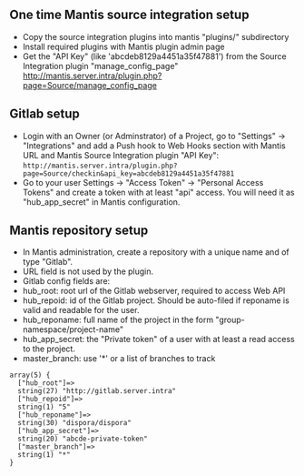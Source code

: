 ## One time Mantis source integration setup

 - Copy the source integration plugins into mantis "plugins/" subdirectory
 - Install required plugins with Mantis plugin admin page
 - Get the "API Key" (like 'abcdeb8129a4451a35f47881') from the Source Integration plugin "manage_config_page"
   http://mantis.server.intra/plugin.php?page=Source/manage_config_page

## Gitlab setup

 - Login with an Owner (or Adminstrator) of a Project, go to "Settings" -> "Integrations" and
   add a Push hook to Web Hooks section with Mantis URL and Mantis Source Integration plugin "API Key":
   `http://mantis.server.intra/plugin.php?page=Source/checkin&api_key=abcdeb8129a4451a35f47881`
 - Go to your user Settings -> "Access Token" -> "Personal Access Tokens" and create a token with at least "api"
   access. You will need it as "hub_app_secret" in Mantis configuration.

## Mantis repository setup

 - In Mantis administration, create a repository with a unique name and of type "Gitlab".
 - URL field is not used by the plugin.
 - Gitlab config fields are:
  - hub_root: root url of the Gitlab webserver, required to access Web API
  - hub_repoid: id of the Gitlab project. Should be auto-filed if reponame is valid and readable for the user.
  - hub_reponame: full name of the project in the form "group-namespace/project-name"
  - hub_app_secret: the "Private token" of a user with at least a read access to the project.
  - master_branch: use '*' or a list of branches to track

```
array(5) {
  ["hub_root"]=>
  string(27) "http://gitlab.server.intra"
  ["hub_repoid"]=>
  string(1) "5"
  ["hub_reponame"]=>
  string(30) "dispora/dispora"
  ["hub_app_secret"]=>
  string(20) "abcde-private-token"
  ["master_branch"]=>
  string(1) "*"
}
```
